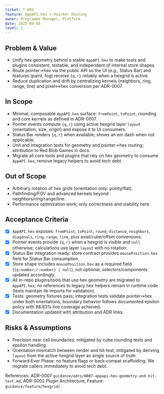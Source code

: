 ```yaml
---
ticket: T-004
feature: AppAPI.hex + Pointer Routing
owner: Programme Manager, Platform
date: 2025-09-05
level: 2
---
```


## Problem & Value

- Unify hex geometry behind a stable `AppAPI.hex` to make tools and plugins consistent, testable, and independent of internal store shapes.
- Route pointer→hex via the public API so the UI (e.g., Status Bar) and features (paint, fog) receive `{q,r}` reliably when a hexgrid is active.
- Reduce duplication and drift by centralizing kernels (neighbors, ring, range, line) and pixel↔hex conversion per ADR-0007.

## In Scope

- Minimal, composable `AppAPI.hex` surface: `fromPoint`, `toPoint`, rounding and core kernels as defined in ADR-0007.
- Pointer events compute `{q,r}` using active hexgrid layer `layout` (orientation, size, origin) and expose it to UI consumers.
- Status Bar renders `{q,r}` when available; shows an em dash when not applicable.
- Unit and integration tests for geometry and pointer→hex routing; attribution to Red Blob Games in docs.
- Migrate all core tools and plugins that rely on hex geometry to consume `AppAPI.hex`; remove legacy helpers to avoid tech debt.

## Out of Scope

- Arbitrary rotation of hex grids (orientation only: pointy/flat).
- Pathfinding/FOV and advanced kernels beyond neighbors/ring/range/line.
- Performance optimization work; only correctness and stability here.

## Acceptance Criteria

- [x] `AppAPI.hex` exposes: `fromPoint`, `toPoint`, `round`, `distance`, `neighbors`, `diagonals`, `ring`, `range`, `line`, plus axial/cube/offset conversions.
- [x] Pointer events provide `{q,r}` when a hexgrid is visible and `null` otherwise; calculations use layer `layout` with no rotation.
- [x] Status Bar integration ready: store contract provides `mousePosition.hex` field for Status Bar consumption.
- [x] Store shape includes `mousePosition.hex` as a required field (`{q:number;r:number} | null`), not optional; selectors/components updated accordingly.
- [x] All in-repo plugins/tools that use hex geometry are migrated to `AppAPI.hex`; no references to legacy hex helpers remain in runtime code (tests maintain lib imports for validation).
- [x] Tests: geometry fixtures pass; integration tests validate pointer→hex under both orientations; boundary behavior follows documented epsilon policy with 98.83% line coverage achieved.
- [x] Documentation updated with attribution and ADR links.

## Risks & Assumptions

- Precision near cell boundaries; mitigated by cube rounding tests and epsilon handling.
- Orientation mismatch between render and hit-test; mitigated by deriving `layout` from the active hexgrid layer as single source of truth.
- Forward‑Ever Phase: no feature flags or back‑compat scaffolding. We migrate callers immediately to avoid tech debt.

References: ADR-0007 `guidance/adrs/0007-appapi-hex-geometry-and-hit-test.md`, ADR-0002 Plugin Architecture, Feature: `guidance/feature/hexgrid/`.
